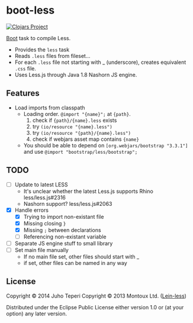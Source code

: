 # boot-less
[![Clojars Project](http://clojars.org/deraen/boot-less/latest-version.svg)](http://clojars.org/deraen/boot-less)

[Boot](https://github.com/boot-clj/boot) task to compile Less.

* Provides the `less` task
* Reads `.less` files from fileset...
* For each `.less` file not starting with \_ (underscore), creates
equivalent `.css` file.
* Uses Less.js through Java 1.8 Nashorn JS engine.

## Features

- Load imports from classpath
  - Loading order. `@import "{name}";` at `{path}`.
    1. check if `{path}/{name}.less` exists
    2. try `(io/resource "{name}.less")`
    3. try `(io/resource "{path}/{name}.less")`
    4. check if webjars asset map contains `{name}`
  - You should be able to depend on `[org.webjars/bootstrap "3.3.1"]`
    and use `@import "bootstrap/less/bootstrap";`

## TODO

- [ ] Update to latest LESS
  - It's unclear whether the latest Less.js supports Rhino less/less.js#2316
  - Nashorn support? less/less.js#2063
- [x] Handle errors
  - [x] Trying to import non-existant file
  - [x] Missing closing `}`
  - [x] Missing `;` between declarations
  - [ ] Referencing non-existant variable
- [ ] Separate JS engine stuff to small library
- [ ] Set main file manually
  - If no main file set, other files should start with \_
  - if set, other files can be named in any way

## License

Copyright © 2014 Juho Teperi
Copyright © 2013 Montoux Ltd. ([Lein-less](https://github.com/montoux/lein-less))

Distributed under the Eclipse Public License either version 1.0 or (at your option) any later version.
